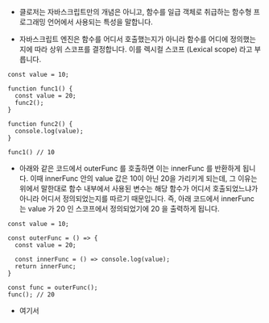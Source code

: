 - 클로저는 자바스크립트만의 개념은 아니고, 함수를 일급 객체로 취급하는 함수형 프로그래밍 언어에서 사용되는 특성을 말합니다.

- 자바스크립트 엔진은 함수를 어디서 호출했는지가 아니라 함수를 어디에 정의했는지에 따라 상위 스코프를 결정합니다. 이를 렉시컬 스코프 (Lexical scope) 라고 부릅니다.

```
const value = 10;

function func1() {
  const value = 20;
  func2();
}

function func2() {
  console.log(value);
}

func1() // 10
```

- 아래와 같은 코드에서 outerFunc 를 호출하면 이는 innerFunc 를 반환하게 됩니다. 이때 innerFunc 안의 value 값은 10이 아닌 20을 가리키게 되는데, 그 이유는 위에서 말한대로 함수 내부에서 사용된 변수는 해당 함수가 어디서 호출되었느냐가 아니라 어디서 정의되었는지를 따르기 때문입니다. 즉, 아래 코드에서 innerFunc 는 value 가 20 인 스코프에서 정의되었기에 20 을 출력하게 됩니다.

```
const value = 10;

const outerFunc = () => {
  const value = 20;

  const innerFunc = () => console.log(value);
  return innerFunc;
}

const func = outerFunc();
func(); // 20
```

- 여기서
